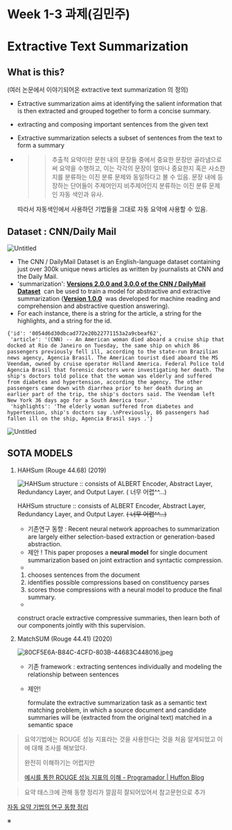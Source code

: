 # Week 1-3 과제(김민주)

# ****Extractive Text Summarization****

## What is this?

(여러 논문에서 이야기되어온 extractive text summarization 의 정의)

- Extractive summarization aims at identifying the salient information that is then extracted and grouped together to form a concise summary.
- extracting and composing important sentences from the given text
- Extractive summarization selects a subset of sentences from the text to form a summary
- >> 추출적 요약이란 문헌 내의 문장들 중에서 중요한 문장만 골라냄으로써 요약을 수행하고, 이는 각각의 문장이 얼마나 중요한지 혹은 사소한지를 분류하는 이진 분류 문제와 동일하다고 볼 수 있음. 문장 내에 등장하는 단어들이 주제어인지 비주제어인지 분류하는 이진 분류 문제인 자동 색인과 유사.
    
    따라서 자동색인에서 사용하던 기법들을 그대로 자동 요약에 사용할 수 있음.
    

## Dataset : **CNN/Daily Mail**

![Untitled](Week%201-3%20%E1%84%80%20a9d09/Untitled.png)

- The CNN / DailyMail Dataset is an English-language dataset containing just over 300k unique news articles as written by journalists at CNN and the Daily Mail.
- 'summarization': **[Versions 2.0.0 and 3.0.0 of the CNN / DailyMail Dataset](https://www.aclweb.org/anthology/K16-1028.pdf)**
 can be used to train a model for abstractive and extractive summarization (**[Version 1.0.0](https://papers.nips.cc/paper/5945-teaching-machines-to-read-and-comprehend.pdf)**
 was developed for machine reading and comprehension and abstractive question answering).
- For each instance, there is a string for the article, a string for the highlights, and a string for the id.

```
{'id': '0054d6d30dbcad772e20b22771153a2a9cbeaf62',
 'article': '(CNN) -- An American woman died aboard a cruise ship that docked at Rio de Janeiro on Tuesday, the same ship on which 86 passengers previously fell ill, according to the state-run Brazilian news agency, Agencia Brasil. The American tourist died aboard the MS Veendam, owned by cruise operator Holland America. Federal Police told Agencia Brasil that forensic doctors were investigating her death. The ship's doctors told police that the woman was elderly and suffered from diabetes and hypertension, according the agency. The other passengers came down with diarrhea prior to her death during an earlier part of the trip, the ship's doctors said. The Veendam left New York 36 days ago for a South America tour.'
 'highlights': 'The elderly woman suffered from diabetes and hypertension, ship's doctors say .\nPreviously, 86 passengers had fallen ill on the ship, Agencia Brasil says .'}
```

![Untitled](Week%201-3%20%E1%84%80%20a9d09/Untitled%201.png)

## SOTA MODELS

1. HAHSum (Rouge 44.68) (2019)
    
    ![HAHSum structure :: consists of ALBERT Encoder, Abstract Layer, Redundancy Layer, and Output Layer. ~~( 너무 어렵^^...)~~](Week%201-3%20%E1%84%80%20a9d09/Untitled%202.png)
    
    HAHSum structure :: consists of ALBERT Encoder, Abstract Layer, Redundancy Layer, and Output Layer. ~~( 너무 어렵^^...)~~
    
    - 기존연구 동향 : Recent neural network approaches to summarization are largely either selection-based extraction or generation-based abstraction.
    - 제안 ! This paper proposes a **neural model** for single document summarization based on joint extraction and syntactic compression.
    - <how model works>
    1. chooses sentences from the document
    2. identifies possible compressions based on constituency parses
    3. scores those compressions with a neural model to produce the final summary.
    - <Learning phase>
    
    construct oracle extractive compressive summaries, then learn both of our components jointly with this supervision.
    
2. MatchSUM (Rouge 44.41) (2020)
    
    ![80CF5E6A-B84C-4CFD-803B-44683C448016.jpeg](Week%201-3%20%E1%84%80%20a9d09/80CF5E6A-B84C-4CFD-803B-44683C448016.jpeg)
    
    - 기존 framework : extracting sentences individually and modeling the relationship between sentences
    - 제안! <Semantic matching problem>
        
        formulate the extractive summarization task as a semantic text matching problem, in which a source document and candidate summaries will be (extracted from the original text) matched in a semantic space
        

> 요약기법에는 ROUGE 성능 지표라는 것을 사용한다는 것을 처음 알게되었고 이에 대해 조사를 해보았다.
> 
> 
> 완전히 이해하기는 어렵지만 
> 
> [예시를 통한 ROUGE 성능 지표의 이해 - Programador | Huffon Blog](https://huffon.github.io/2019/12/07/rouge/)
> 

> 요약 태스크에 관해 동향 정리가 깔끔히 잘되어있어서 참고문헌으로 추가
> 

[자동 요약 기법의 연구 동향 정리](https://bab2min.tistory.com/625)

※